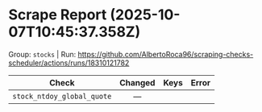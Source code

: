 # Scrape Report (2025-10-07T10:45:37.358Z)

Group: `stocks`  |  Run: https://github.com/AlbertoRoca96/scraping-checks-scheduler/actions/runs/18310121782

| Check | Changed | Keys | Error |
|---|:---:|:--|:--|
| `stock_ntdoy_global_quote` | — |  |  |
